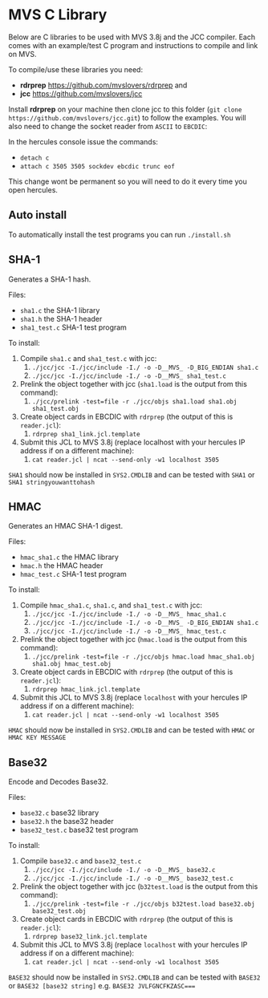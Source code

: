 # MVS C Library

Below are C libraries to be used with MVS 3.8j and the JCC compiler. Each comes with an example/test C program and instructions to compile and link on MVS.

To compile/use these libraries you need:
- **rdrprep** https://github.com/mvslovers/rdrprep and
- **jcc** https://github.com/mvslovers/jcc

Install **rdrprep** on your machine then clone jcc to this folder (`git clone https://github.com/mvslovers/jcc.git`) to follow the examples. You will also need to change the socket reader from `ASCII` to `EBCDIC`:

In the hercules console issue the commands:
* `detach c`
* `attach c 3505 3505 sockdev ebcdic trunc eof`

This change wont be permanent so you will need to do it every time you open hercules.

## Auto install

To automatically install the test programs you can run `./install.sh`

## SHA-1

Generates a SHA-1 hash.

Files:
- `sha1.c` the SHA-1 library
- `sha1.h` the SHA-1 header
- `sha1_test.c` SHA-1 test program

To install:
1. Compile `sha1.c` and `sha1_test.c` with jcc:
    1. `./jcc/jcc -I./jcc/include -I./ -o -D__MVS_ -D_BIG_ENDIAN sha1.c`
    1. `./jcc/jcc -I./jcc/include -I./ -o -D__MVS_ sha1_test.c`
1. Prelink the object together with jcc (`sha1.load` is the output from this command):
    1. `./jcc/prelink -test=file -r ./jcc/objs sha1.load sha1.obj sha1_test.obj`
1. Create object cards in EBCDIC with `rdrprep` (the output of this is `reader.jcl`):
    1. `rdrprep sha1_link.jcl.template`
1. Submit this JCL to MVS 3.8j (replace localhost with your hercules IP address if on a different machine):
    1. `cat reader.jcl | ncat --send-only -w1 localhost 3505`

`SHA1` should now be installed in `SYS2.CMDLIB` and can be tested with `SHA1` or `SHA1 stringyouwanttohash`

## HMAC

Generates an HMAC SHA-1 digest.

Files:
- `hmac_sha1.c` the HMAC library
- `hmac.h` the HMAC header
- `hmac_test.c` SHA-1 test program

To install:
1. Compile `hmac_sha1.c`, `sha1.c`, and `sha1_test.c` with jcc:
    1. `./jcc/jcc -I./jcc/include -I./ -o -D__MVS_ hmac_sha1.c`
    1. `./jcc/jcc -I./jcc/include -I./ -o -D__MVS_ -D_BIG_ENDIAN sha1.c`
    1. `./jcc/jcc -I./jcc/include -I./ -o -D__MVS_ hmac_test.c`
1. Prelink the object together with jcc (`hmac.load` is the output from this command):
    1. `./jcc/prelink -test=file -r ./jcc/objs hmac.load hmac_sha1.obj sha1.obj hmac_test.obj`
1. Create object cards in EBCDIC with `rdrprep` (the output of this is `reader.jcl`):
    1. `rdrprep hmac_link.jcl.template`
1. Submit this JCL to MVS 3.8j (replace `localhost` with your hercules IP address if on a different machine):
    1. `cat reader.jcl | ncat --send-only -w1 localhost 3505`

`HMAC` should now be installed in `SYS2.CMDLIB` and can be tested with `HMAC` or `HMAC KEY MESSAGE`

## Base32

Encode and Decodes Base32.

Files:
- `base32.c` base32 library
- `base32.h` the base32 header
- `base32_test.c` base32 test program

To install:
1. Compile `base32.c` and `base32_test.c`
    1. `./jcc/jcc -I./jcc/include -I./ -o -D__MVS_ base32.c`
    1. `./jcc/jcc -I./jcc/include -I./ -o -D__MVS_ base32_test.c`
1. Prelink the object together with jcc (`b32test.load` is the output from this command):
    1. `./jcc/prelink -test=file -r ./jcc/objs b32test.load base32.obj base32_test.obj`
1. Create object cards in EBCDIC with `rdrprep` (the output of this is `reader.jcl`):
    1. `rdrprep base32_link.jcl.template`
1. Submit this JCL to MVS 3.8j (replace `localhost` with your hercules IP address if on a different machine):
    1. `cat reader.jcl | ncat --send-only -w1 localhost 3505`

`BASE32` should now be installed in `SYS2.CMDLIB` and can be tested with `BASE32` or `BASE32 [base32 string]` e.g. `BASE32 JVLFGNCFKZASC===`